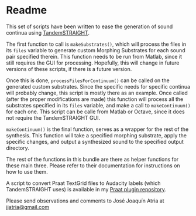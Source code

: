 Readme
======

This set of scripts have been written to ease the generation of sound continua
using [TandemSTRAIGHT][1].

The first function to call is `makeSubstrates()`, which will process the files
in its `files` variable to generate custom Morphing Substrates for each sound
pair specified therein. This function needs to be run from Matlab, since it
still requires the GUI for processing. Hopefully, this will change in future
versions of these scripts, if there is a future version.

Once this is done, `processFilesForContinuum()` can be called on the generated
custom substrates. Since the specific needs for specific continua will probably
change, this script is mostly there as an example. Once called (after the
proper modifications are made) this function will process all the substrates
specified in its `files` variable, and make a call to `makeContinuum()` for
each one. This script can be calle from Matlab or Octave, since it does not
require the TandemSTRAIGHT GUI.

`makeContinuum()` is the final function, serves as a wrapper for the rest of
the synthesis. This function will take a specified morphing substrate, apply
the specific changes, and output a synthesized sound to the specified output
directory.

The rest of the functions in this bundle are there as helper functions for
these main three. Please refer to their documentation for instructions on how
to use them.

A script to convert Praat TextGrid files to Audacity labels (which
TandemSTRAIGHT uses) is available in my [Praat plugin repository][2].

Please send observations and comments to José Joaquín Atria at
jjatria@gmail.com

[1]: http://www.wakayama-u.ac.jp/~kawahara/STRAIGHTadv/index_e.html
[2]: https://github.com/jjatria/plugin_jjatools
